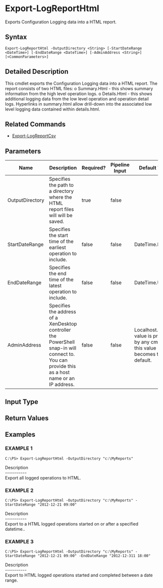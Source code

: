 ﻿# Export-LogReportHtml

   Exports Configuration Logging data into a HTML report.

## Syntax
```
Export-LogReportHtml -OutputDirectory <String> [-StartDateRange <DateTime>] [-EndDateRange <DateTime>] [-AdminAddress <String>] [<CommonParameters>]
```

## Detailed Description
   This cmdlet exports the Configuration Logging data into a HTML report. The report consists of two HTML files:
o Summary.Html - this shows summary information from the high level operation logs.
o Details.Html - this shows additional logging data from the low level operation and operation detail logs.
Hyperlinks in summary.html allow drill-down into the associated low level logging data contained within details.html.

## Related Commands
  * [Export-LogReportCsv](Export-LogReportCsv/)
## Parameters

| Name   | Description | Required? | Pipeline Input | Default Value |
| --- | --- | --- | --- | --- |
| OutputDirectory | Specifies the path to a directory where the HTML report files will will be saved. | true | false |  |
| StartDateRange | Specifies the start time of the earliest operation to include. | false | false | DateTime.Min |
| EndDateRange | Specifies the end time of the latest operation to include. | false | false | DateTime.UtcNow |
| AdminAddress | Specifies the address of a XenDesktop controller the PowerShell snap-in will connect to. You can provide this as a host name or an IP address. | false | false | Localhost. Once a value is provided by any cmdlet, this value becomes the default. |

## Input Type
### 
   
## Return Values
### 
   
## Examples

### EXAMPLE 1
```
C:\PS> Export-LogReportHtml -OutputDirectory "c:\MyReports"
```
   Description<br>-----------<br>Export all logged operations to HTML.
### EXAMPLE 2
```
C:\PS> Export-LogReportHtml -OutputDirectory "c:\MyReports" -StartDateRange "2012-12-21 09:00"
```
   Description<br>-----------<br>Export to a HTML logged operations started on or after a specified datetime..
### EXAMPLE 3
```
C:\PS> Export-LogReportHtml -OutputDirectory "c:\MyReports" -StartDateRange "2012-12-21 09:00" -EndDateRange "2012-12-311 18:00"
```
   Description<br>-----------<br>Export to HTML logged operations started and completed between a date range.

